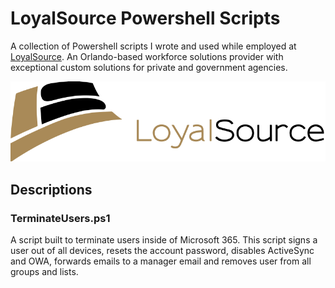# LoyalSource Powershell Scripts
A collection of Powershell scripts I wrote and used while employed at [LoyalSource](https://loyalsource.com/). An Orlando-based workforce solutions provider with exceptional custom solutions for private and government agencies. 

![LoyalSource Logo.](Loyal-Source-Logo.png "LoyalSource Logo.")

## Descriptions
### TerminateUsers.ps1
A script built to terminate users inside of Microsoft 365. This script signs a user out of all devices, resets the account password, disables ActiveSync and OWA, forwards emails to a manager email and removes user from all groups and lists.  

